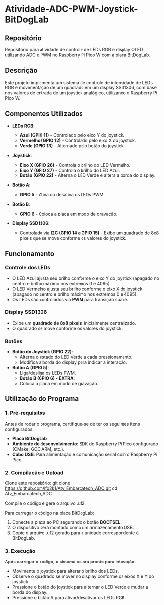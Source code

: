 # Atividade-ADC-PWM-Joystick-BitDogLab

## Repositório
Repositório para atividade de controle de LEDs RGB e display OLED utilizando ADC e PWM no Raspberry Pi Pico W com a placa BitDogLab.

## Descrição
Este projeto implementa um sistema de controle de intensidade de LEDs RGB e movimentação de um quadrado em um display SSD1306, com base nos valores de entrada de um joystick analógico, utilizando o Raspberry Pi Pico W.

## Componentes Utilizados
- **LEDs RGB**:
  - **Azul (GPIO 11)** - Controlado pelo eixo Y do joystick.
  - **Vermelho (GPIO 12)** - Controlado pelo eixo X do joystick.
  - **Verde (GPIO 13)** - Alternado pelo botão do joystick.

- **Joystick**:
  - **Eixo X (GPIO 26)** - Controla o brilho do LED Vermelho.
  - **Eixo Y (GPIO 27)** - Controla o brilho do LED Azul.
  - **Botão (GPIO 22)** - Alterna o LED Verde e altera a borda do display.

- **Botão A**:
  - **GPIO 5** - Ativa ou desativa os LEDs PWM.
- **Botão B**:
  - **GPIO 6** - Coloca a placa em modo de gravação.

- **Display SSD1306**:
  - Controlado via **I2C (GPIO 14 e GPIO 15)** - Exibe um quadrado de 8x8 pixels que se move conforme os valores do joystick.

## Funcionamento
### Controle dos LEDs
- O LED Azul ajusta seu brilho conforme o eixo Y do joystick (apagado no centro e brilho máximo nos extremos 0 e 4095).
- O LED Vermelho ajusta seu brilho conforme o eixo X do joystick (apagado no centro e brilho máximo nos extremos 0 e 4095).
- Os LEDs são controlados via **PWM** para transição suave.

### Display SSD1306
- Exibe um **quadrado de 8x8 pixels**, inicialmente centralizado.
- O quadrado se move conforme os valores do joystick.

### Botões
- **Botão do Joystick (GPIO 22)**:
  - Alterna o estado do LED Verde a cada pressionamento.
  - Modifica a borda do display para indicar a interação.
- **Botão A (GPIO 5)**:
  - Liga/desliga os LEDs PWM.
  - **Botão B (GPIO 6) - EXTRA**:
  - Coloca a placa em modo de gravação.

## Utilização do Programa

### 1. Pré-requisitos
Antes de rodar o programa, certifique-se de ter os seguintes itens configurados:
- **Placa BitDogLab**
- **Ambiente de desenvolvimento**: SDK do Raspberry Pi Pico configurado (CMake, GCC ARM, etc.).
- **Cabo USB**: Para alimentação e comunicação serial com o Raspberry Pi Pico.

### 2. Compilação e Upload
Clone este repositório:
git clone https://github.com/lfx2k1/Atv_Embarcatech_ADC.git
cd Atv_Embarcatech_ADC

Compile o código e gere o arquivo .uf2.

Para carregar o código na placa BitDogLab:
1. Conecte a placa ao PC segurando o botão **BOOTSEL**.
2. O dispositivo será montado como um armazenamento USB.
3. Copie o arquivo .uf2 gerado para a unidade correspondente à BitDogLab.

### 3. Execução
Após carregar o código, o sistema estará pronto para interação:
- Movimente o joystick para alterar o brilho dos LEDs.
- Observe o quadrado se mover no display conforme os eixos X e Y do joystick.
- Pressione o botão do joystick para alternar o LED Verde e mudar a borda do display.
- Pressione o botão A para ativar/desativar os LEDs RGB.

